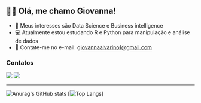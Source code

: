 ## 👋🏻 Olá, me chamo Giovanna!

- 🎲 Meus interesses são Data Science e Business intelligence
- 💻 Atualmente estou estudando R e Python para manipulação e análise de dados
- 📧 Contate-me no e-mail: giovannaalvarino1@gmail.com


### Contatos

[<img src="https://img.shields.io/badge/linkedin-%230077B5.svg?&style=for-the-badge&logo=linkedin&logoColor=white" />](https://www.linkedin.com/in/giovanna-alvarino/) [<img src="https://img.shields.io/badge/Gmail-D14836?style=for-the-badge&logo=gmail&logoColor=white" />](https://www.google.com/intl/pt-BR/gmail/about/)

--------------------------------------------------------------------------------------------

![Anurag's GitHub stats](https://github-readme-stats.vercel.app/api?username=gioalvarino&show_icons=true&theme=radical)  [![Top Langs](https://github-readme-stats.vercel.app/api/top-langs/?username=gioalvarino&langs_count=8&theme=radical)]



<!---
gioalvarino/gioalvarino is a ✨ special ✨ repository because its `README.md` (this file) appears on your GitHub profile.
You can click the Preview link to take a look at your changes.

[<img src="https://img.shields.io/badge/twitter-%231DA1F2.svg?&style=for-the-badge&logo=twitter&logoColor=white" />](https://twitter.com/USERNAME)  

![Top Langs](https://github-readme-stats.vercel.app/api/top-langs/?username=gioalvarino&layout=compact&theme=radical)](https://github.com/anuraghazra/github-readme-stats)
--->
